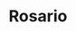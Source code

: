 ---
title: Rosario
date: 
draft: false

# descripcion
description : Pulsera de plata 925 y marquesita

materials: Plata 925

color: Plateado

dimensions: 24cm largo

code: 03-22-0538

type: "Pulseras"

categories: []

price: $13.220,00

price_eftvo: $11.240,00

# Images
# first image will be shown in the product page
images:
  # - image: "images/path_to_image"
  # La ubicacion de las imagenes es imagenes/Pulseras/Pulseras.Marquesita/03-22-0538-rosario
  - image: "./images/pulseras/marquesita/03-22-0538.JPG"
---